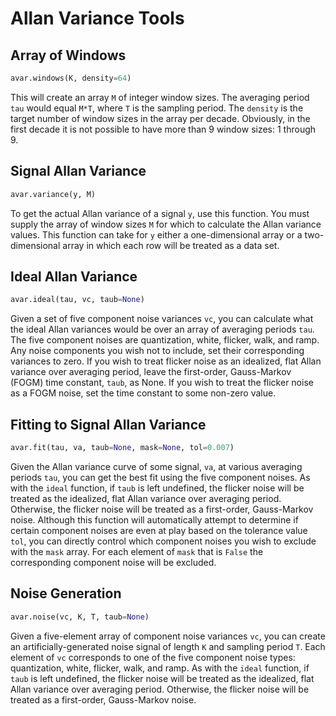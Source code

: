 # Allan Variance Tools

## Array of Windows

```python
avar.windows(K, density=64)
```

This will create an array `M` of integer window sizes. The averaging period
`tau` would equal `M*T`, where `T` is the sampling period. The `density` is the
target number of window sizes in the array per decade. Obviously, in the first
decade it is not possible to have more than 9 window sizes: 1 through 9.

## Signal Allan Variance

```python
avar.variance(y, M)
```

To get the actual Allan variance of a signal `y`, use this function. You must
supply the array of window sizes `M` for which to calculate the Allan variance
values. This function can take for `y` either a one-dimensional array or a
two-dimensional array in which each row will be treated as a data set.

## Ideal Allan Variance

```python
avar.ideal(tau, vc, taub=None)
```

Given a set of five component noise variances `vc`, you can calculate what the
ideal Allan variances would be over an array of averaging periods `tau`. The
five component noises are quantization, white, flicker, walk, and ramp. Any
noise components you wish not to include, set their corresponding variances to
zero. If you wish to treat flicker noise as an idealized, flat Allan variance
over averaging period, leave the first-order, Gauss-Markov (FOGM) time constant,
`taub`, as None. If you wish to treat the flicker noise as a FOGM noise, set the
time constant to some non-zero value.

## Fitting to Signal Allan Variance

```python
avar.fit(tau, va, taub=None, mask=None, tol=0.007)
```

Given the Allan variance curve of some signal, `va`, at various averaging
periods `tau`, you can get the best fit using the five component noises. As with
the `ideal` function, if `taub` is left undefined, the flicker noise will be
treated as the idealized, flat Allan variance over averaging period. Otherwise,
the flicker noise will be treated as a first-order, Gauss-Markov noise. Although
this function will automatically attempt to determine if certain component
noises are even at play based on the tolerance value `tol`, you can directly
control which component noises you wish to exclude with the `mask` array. For
each element of `mask` that is `False` the corresponding component noise will be
excluded.

## Noise Generation

```python
avar.noise(vc, K, T, taub=None)
```

Given a five-element array of component noise variances `vc`, you can create an
artificially-generated noise signal of length `K` and sampling period `T`. Each
element of `vc` corresponds to one of the five component noise types:
quantization, white, flicker, walk, and ramp. As with the `ideal` function, if
`taub` is left undefined, the flicker noise will be treated as the idealized,
flat Allan variance over averaging period. Otherwise, the flicker noise will be
treated as a first-order, Gauss-Markov noise.
